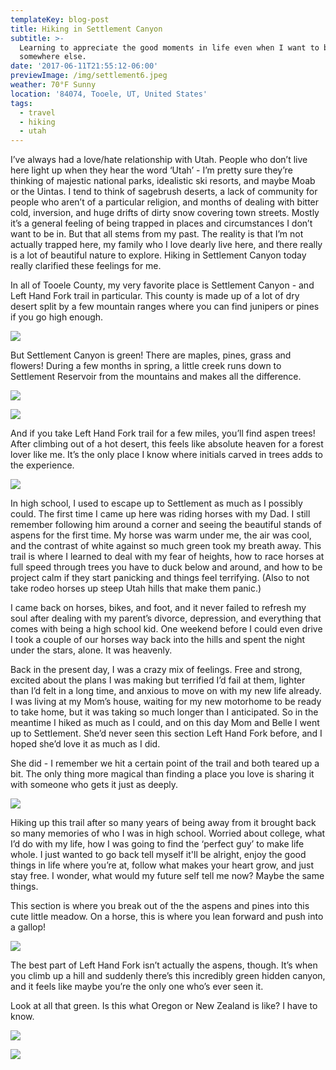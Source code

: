 ```yaml
---
templateKey: blog-post
title: Hiking in Settlement Canyon
subtitle: >-
  Learning to appreciate the good moments in life even when I want to be
  somewhere else.
date: '2017-06-11T21:55:12-06:00'
previewImage: /img/settlement6.jpeg
weather: 70°F Sunny
location: '84074, Tooele, UT, United States'
tags:
  - travel
  - hiking
  - utah
---
```

I’ve always had a love/hate relationship with Utah. People who don’t live here light up when they hear the word ‘Utah’ - I’m pretty sure they’re thinking of majestic national parks, idealistic ski resorts, and maybe Moab or the Uintas. I tend to think of sagebrush deserts, a lack of community for people who aren’t of a particular religion, and months of dealing with bitter cold, inversion, and huge drifts of dirty snow covering town streets. Mostly it’s a general feeling of being trapped in places and circumstances I don’t want to be in. But that all stems from my past. The reality is that I’m not actually trapped here, my family who I love dearly live here, and there really is a lot of beautiful nature to explore. Hiking in Settlement Canyon today really clarified these feelings for me.

In all of Tooele County, my very favorite place is Settlement Canyon - and Left Hand Fork trail in particular. This county is made up of a lot of dry desert split by a few mountain ranges where you can find junipers or pines if you go high enough.

![](/img/rush-valley.jpeg)

But Settlement Canyon is green! There are maples, pines, grass and flowers! During a few months in spring, a little creek runs down to Settlement Reservoir from the mountains and makes all the difference.

![](/img/settlement1)

![](/img/settlement2)

And if you take Left Hand Fork trail for a few miles, you’ll find aspen trees! After climbing out of a hot desert, this feels like absolute heaven for a forest lover like me. It’s the only place I know where initials carved in trees adds to the experience.

![](/img/settlement3.jpeg)

In high school, I used to escape up to Settlement as much as I possibly could. The first time I came up here was riding horses with my Dad. I still remember following him around a corner and seeing the beautiful stands of aspens for the first time. My horse was warm under me, the air was cool, and the contrast of white against so much green took my breath away. This trail is where I learned to deal with my fear of heights, how to race horses at full speed through trees you have to duck below and around, and how to be project calm if they start panicking and things feel terrifying. (Also to not take rodeo horses up steep Utah hills that make them panic.)

I came back on horses, bikes, and foot, and it never failed to refresh my soul after dealing with my parent’s divorce, depression, and everything that comes with being a high school kid. One weekend before I could even drive I took a couple of our horses way back into the hills and spent the night under the stars, alone. It was heavenly.

Back in the present day, I was a crazy mix of feelings. Free and strong, excited about the plans I was making but terrified I’d fail at them, lighter than I’d felt in a long time, and anxious to move on with my new life already. I was living at my Mom’s house, waiting for my new motorhome to be ready to take home, but it was taking so much longer than I anticipated. So in the meantime I hiked as much as I could, and on this day Mom and Belle I went up to Settlement. She’d never seen this section Left Hand Fork before, and I hoped she’d love it as much as I did.

She did - I remember we hit a certain point of the trail and both teared up a bit. The only thing more magical than finding a place you love is sharing it with someone who gets it just as deeply.

![](img/settlement4.jpeg)

Hiking up this trail after so many years of being away from it brought back so many memories of who I was in high school. Worried about college, what I’d do with my life, how I was going to find the ‘perfect guy’ to make life whole. I just wanted to go back tell myself it'll be alright, enjoy the good things in life where you’re at, follow what makes your heart grow, and just stay free. I wonder, what would my future self tell me now? Maybe the same things.

This section is where you break out of the the aspens and pines into this cute little meadow. On a horse, this is where you lean forward and push into a gallop!

![](/img/settlement5)

The best part of Left Hand Fork isn’t actually the aspens, though. It’s when you climb up a hill and suddenly there’s this incredibly green hidden canyon, and it feels like maybe you’re the only one who’s ever seen it.

Look at all that green. Is this what Oregon or New Zealand is like? I have to know.

![](/img/settlement6.jpeg)

![](/img/settlement7)
